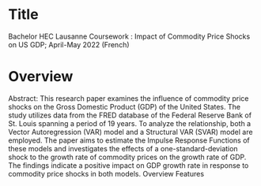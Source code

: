 # Title
Bachelor HEC Lausanne Coursework : Impact of Commodity Price Shocks on US GDP; April-May 2022 (French)
# Overview
Abstract: This research paper examines the influence of commodity price shocks on the Gross Domestic Product (GDP) of the United States. The study utilizes data from the FRED database of the Federal Reserve Bank of St. Louis spanning a period of 19 years. To analyze the relationship, both a Vector Autoregression (VAR) model and a Structural VAR (SVAR) model are employed. The paper aims to estimate the Impulse Response Functions of these models and investigates the effects of a one-standard-deviation shock to the growth rate of commodity prices on the growth rate of GDP. The findings indicate a positive impact on GDP growth rate in response to commodity price shocks in both models. Overview Features
